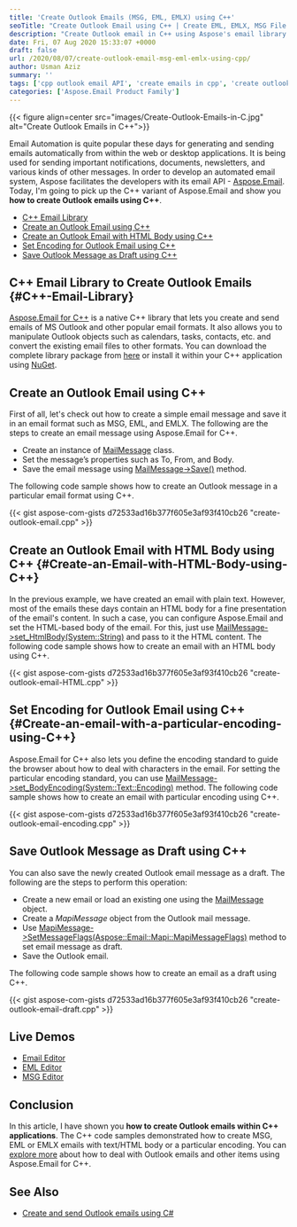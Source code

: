 ```yaml
---
title: 'Create Outlook Emails (MSG, EML, EMLX) using C++'
seoTitle: "Create Outlook Email using C++ | Create EML, EMLX, MSG File in C++"
description: "Create Outlook email in C++ using Aspose's email library for C++. Create and save Outlook emails in EML, EMLX, and MSG formats using C++."
date: Fri, 07 Aug 2020 15:33:07 +0000
draft: false
url: /2020/08/07/create-outlook-email-msg-eml-emlx-using-cpp/
author: Usman Aziz
summary: ''
tags: ['cpp outlook email API', 'create emails in cpp', 'create outlook emails in cpp', 'save outlook email as draft in cpp']
categories: ['Aspose.Email Product Family']
---
```




{{< figure align=center src="images/Create-Outlook-Emails-in-C.jpg" alt="Create Outlook Emails in C++">}}


Email Automation is quite popular these days for generating and sending emails automatically from within the web or desktop applications. It is being used for sending important notifications, documents, newsletters, and various kinds of other messages. In order to develop an automated email system, Aspose facilitates the developers with its email API - [Aspose.Email][1]. Today, I'm going to pick up the C++ variant of Aspose.Email and show you **how to create Outlook emails using C++**.

*   [C++ Email Library][2]
*   [Create an Outlook Email using C++][3]
*   [Create an Outlook Email with HTML Body using C++][4]
*   [Set Encoding for Outlook Email using C++][5]
*   [Save Outlook Message as Draft using C++][6]

## C++ Email Library to Create Outlook Emails {#C++-Email-Library}

[Aspose.Email for C++][7] is a native C++ library that lets you create and send emails of MS Outlook and other popular email formats. It also allows you to manipulate Outlook objects such as calendars, tasks, contacts, etc. and convert the existing email files to other formats. You can download the complete library package from [here][8] or install it within your C++ application using [NuGet][9].

## Create an Outlook Email using C++

First of all, let's check out how to create a simple email message and save it in an email format such as MSG, EML, and EMLX. The following are the steps to create an email message using Aspose.Email for C++.

*   Create an instance of [MailMessage][10] class.
*   Set the message’s properties such as To, From, and Body.
*   Save the email message using [MailMessage->Save()][11] method.

The following code sample shows how to create an Outlook message in a particular email format using C++.

{{< gist aspose-com-gists d72533ad16b377f605e3af93f410cb26 "create-outlook-email.cpp" >}}

## Create an Outlook Email with HTML Body using C++ {#Create-an-Email-with-HTML-Body-using-C++}

In the previous example, we have created an email with plain text. However, most of the emails these days contain an HTML body for a fine presentation of the email's content. In such a case, you can configure Aspose.Email and set the HTML-based body of the email. For this, just use [MailMessage->set\_HtmlBody(System::String)][12] and pass to it the HTML content. The following code sample shows how to create an email with an HTML body using C++.

{{< gist aspose-com-gists d72533ad16b377f605e3af93f410cb26 "create-outlook-email-HTML.cpp" >}}

## Set Encoding for Outlook Email using C++ {#Create-an-email-with-a-particular-encoding-using-C++}

Aspose.Email for C++ also lets you define the encoding standard to guide the browser about how to deal with characters in the email. For setting the particular encoding standard, you can use [MailMessage->set\_BodyEncoding(System::Text::Encoding)][13] method. The following code sample shows how to create an email with particular encoding using C++.

{{< gist aspose-com-gists d72533ad16b377f605e3af93f410cb26 "create-outlook-email-encoding.cpp" >}}

## Save Outlook Message as Draft using C++

You can also save the newly created Outlook email message as a draft. The following are the steps to perform this operation:

*   Create a new email or load an existing one using the [MailMessage][14] object.
*   Create a _MapiMessage_ object from the Outlook mail message.
*   Use [MapiMessage->SetMessageFlags(Aspose::Email::Mapi::MapiMessageFlags)][15] method to set email message as draft.
*   Save the Outlook email.

The following code sample shows how to create an email as a draft using C++.

{{< gist aspose-com-gists d72533ad16b377f605e3af93f410cb26 "create-outlook-email-draft.cpp" >}}

## Live Demos

*   [Email Editor][16]
*   [EML Editor][17]
*   [MSG Editor][18]

## Conclusion

In this article, I have shown you **how to create Outlook emails within C++ applications**. The C++ code samples demonstrated how to create MSG, EML or EMLX emails with text/HTML body or a particular encoding. You can [explore more][19] about how to deal with Outlook emails and other items using Aspose.Email for C++.

## See Also

*   [Create and send Outlook emails using C#][20]




[1]: https://products.aspose.com/email
[2]: #C++-Email-Library
[3]: #Create-Email-Messages-using-C++
[4]: #Create-an-Email-with-HTML-Body-using-C++
[5]: #Create-an-email-with-a-particular-encoding-using-C++
[6]: #Save-Outlook-Message-as-Draft-using-C++
[7]: https://products.aspose.com/email/cpp
[8]: https://downloads.aspose.com/email/cpp
[9]: https://www.nuget.org/packages/Aspose.email.cpp
[10]: https://apireference.aspose.com/email/cpp/class/aspose.email.mail_message
[11]: https://apireference.aspose.com/email/cpp/class/aspose.email.mail_message#a41d3ada3ca8b7ca8130629b616f0b91c
[12]: https://apireference.aspose.com/email/cpp/class/aspose.email.mail_message#a23c43a950d6fe4331e62dbb2824a5864
[13]: https://apireference.aspose.com/email/cpp/class/aspose.email.mail_message#a79c9d4b420c46995cb8311dcad05c300
[14]: https://apireference.aspose.com/email/cpp/class/aspose.email.mail_message
[15]: https://apireference.aspose.com/email/cpp/class/aspose.email.mapi.mapi_message_item_base#a4493e690628abea578a38b9c8a335eca
[16]: https://products.aspose.app/email/editor
[17]: https://products.aspose.app/email/editor/eml
[18]: https://products.aspose.app/email/editor/msg
[19]: https://docs.aspose.com/email/cpp/
[20]: https://blog.aspose.com/2020/01/23/create-send-outlook-email-eml-msg-csharp-net-core/





